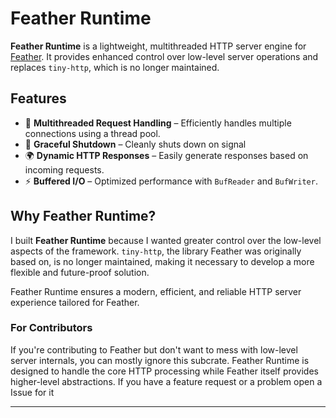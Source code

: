 # Feather Runtime

**Feather Runtime** is a lightweight, multithreaded HTTP server engine for [Feather](https://github.com/BersisSe/feather#). It provides enhanced control over low-level server operations and replaces `tiny-http`, which is no longer maintained.

## Features

- 🚀 **Multithreaded Request Handling** – Efficiently handles multiple connections using a thread pool.
- 🔄 **Graceful Shutdown** – Cleanly shuts down on signal
- 🌍 **Dynamic HTTP Responses** – Easily generate responses based on incoming requests.
- ⚡ **Buffered I/O** – Optimized performance with `BufReader` and `BufWriter`.


## Why Feather Runtime?

I built **Feather Runtime** because I wanted greater control over the low-level aspects of the framework. `tiny-http`, the library Feather was originally based on, is no longer maintained, making it necessary to develop a more flexible and future-proof solution.

Feather Runtime ensures a modern, efficient, and reliable HTTP server experience tailored for Feather.

### For Contributors

If you're contributing to Feather but don't want to mess with low-level server internals, you can mostly ignore this subcrate. Feather Runtime is designed to handle the core HTTP processing while Feather itself provides higher-level abstractions. If you have a feature request or a problem open a Issue for it 

---

